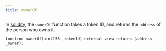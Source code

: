 ```yaml
---
title: ownerOf
---
```


In [solidity](/knowledge/web3/solidity/solidity.md), the `ownerOf` function takes a token ID, and returns the `address` of the person who owns it.

```solidity
function ownerOf(uint256 _tokenId) external view returns (address _owner);
```
